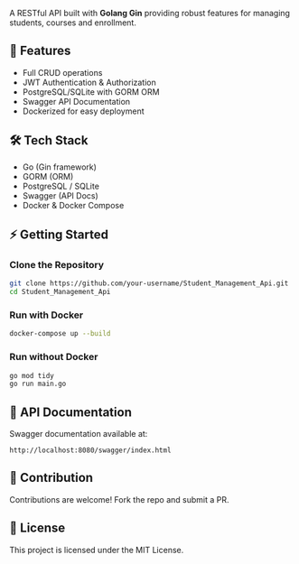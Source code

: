 

A RESTful API built with **Golang Gin** providing robust features for managing students, courses and enrollment.

## 🚀 Features
- Full CRUD operations
- JWT Authentication & Authorization
- PostgreSQL/SQLite with GORM ORM
- Swagger API Documentation
- Dockerized for easy deployment

## 🛠 Tech Stack
- Go (Gin framework)
- GORM (ORM)
- PostgreSQL / SQLite
- Swagger (API Docs)
- Docker & Docker Compose

## ⚡ Getting Started

### Clone the Repository
```bash
git clone https://github.com/your-username/Student_Management_Api.git
cd Student_Management_Api
```

### Run with Docker
```bash
docker-compose up --build
```

### Run without Docker
```bash
go mod tidy
go run main.go
```

## 📖 API Documentation
Swagger documentation available at:
```
http://localhost:8080/swagger/index.html
```

## 📌 Contribution
Contributions are welcome! Fork the repo and submit a PR.

## 📄 License
This project is licensed under the MIT License.
